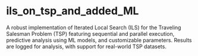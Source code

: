 # ils_on_tsp_and_added_ML
A robust implementation of Iterated Local Search (ILS) for the Traveling Salesman Problem (TSP) featuring sequential and parallel execution, predictive analysis using ML models, and customizable parameters. Results are logged for analysis, with support for real-world TSP datasets.
